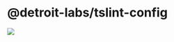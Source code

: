 # @detroit-labs/tslint-config

<img src="https://img.shields.io/badge/Sponsor-Detroit%20Labs-000000.svg" />
